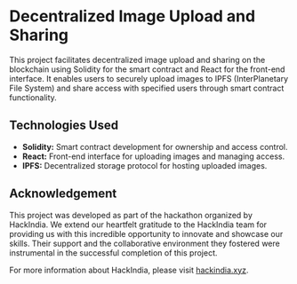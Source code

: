 # Decentralized Image Upload and Sharing

This project facilitates decentralized image upload and sharing on the blockchain using Solidity for the smart contract and React for the front-end interface. It enables users to securely upload images to IPFS (InterPlanetary File System) and share access with specified users through smart contract functionality.

## Technologies Used

- **Solidity:** Smart contract development for ownership and access control.
- **React:** Front-end interface for uploading images and managing access.
- **IPFS:** Decentralized storage protocol for hosting uploaded images.

## Acknowledgement

This project was developed as part of the hackathon organized by HackIndia. We extend our heartfelt gratitude to the HackIndia team for providing us with this incredible opportunity to innovate and showcase our skills. Their support and the collaborative environment they fostered were instrumental in the successful completion of this project.

For more information about HackIndia, please visit [hackindia.xyz](https://hackindia.xyz/).
